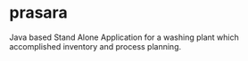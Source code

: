 # prasara

Java based Stand Alone Application for a washing plant which accomplished inventory and process planning.
